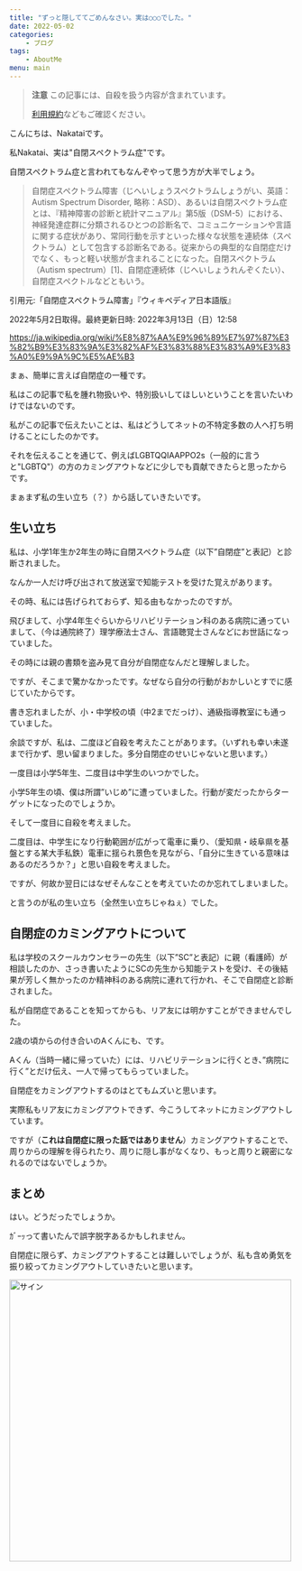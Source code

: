 ```yaml
---
title: "ずっと隠しててごめんなさい。実は○○○でした。"
date: 2022-05-02
categories:
    - ブログ
tags:
    - AboutMe
menu: main
---
```


>**注意**
>この記事には、自殺を扱う内容が含まれています。
>
>[利用規約](https://nakatai.ga/policy/tos/)などもご確認ください。

こんにちは、Nakataiです。

私Nakatai、実は"自閉スペクトラム症"です。

自閉スペクトラム症と言われてもなんぞやって思う方が大半でしょう。

>自閉症スペクトラム障害（じへいしょうスペクトラムしょうがい、英語：Autism Spectrum Disorder, 略称：ASD）、あるいは自閉スペクトラム症とは、『精神障害の診断と統計マニュアル』第5版（DSM-5）における、神経発達症群に分類されるひとつの診断名で、コミュニケーションや言語に関する症状があり、常同行動を示すといった様々な状態を連続体（スペクトラム）として包含する診断名である。従来からの典型的な自閉症だけでなく、もっと軽い状態が含まれることになった。自閉スペクトラム（Autism spectrum）[1]、自閉症連続体（じへいしょうれんぞくたい）、自閉症スペクトルなどともいう。

引用元:「自閉症スペクトラム障害」『ウィキペディア日本語版』

2022年5月2日取得。最終更新日時: 2022年3月13日（日）12:58

<https://ja.wikipedia.org/wiki/%E8%87%AA%E9%96%89%E7%97%87%E3%82%B9%E3%83%9A%E3%82%AF%E3%83%88%E3%83%A9%E3%83%A0%E9%9A%9C%E5%AE%B3>

まぁ、簡単に言えば自閉症の一種です。

私はこの記事で私を腫れ物扱いや、特別扱いしてほしいということを言いたいわけではないのです。

私がこの記事で伝えたいことは、私はどうしてネットの不特定多数の人へ打ち明けることにしたのかです。

それを伝えることを通じて、例えばLGBTQQIAAPPO2s（一般的に言うと"LGBTQ"）の方のカミングアウトなどに少しでも貢献できたらと思ったからです。

まぁまず私の生い立ち（？）から話していきたいです。

## 生い立ち

私は、小学1年生か2年生の時に自閉スペクトラム症（以下”自閉症”と表記）と診断されました。

なんか一人だけ呼び出されて放送室で知能テストを受けた覚えがあります。

その時、私には告げられておらず、知る由もなかったのですが。

飛びまして、小学4年生ぐらいからリハビリテーション科のある病院に通っていまして、（今は通院終了）理学療法士さん、言語聴覚士さんなどにお世話になっていました。

その時には親の書類を盗み見て自分が自閉症なんだと理解しました。

ですが、そこまで驚かなかったです。なぜなら自分の行動がおかしいとすでに感じていたからです。

書き忘れましたが、小・中学校の頃（中2までだっけ）、通級指導教室にも通っていました。

余談ですが、私は、二度ほど自殺を考えたことがあります。（いずれも幸い未遂まで行かず、思い留まりました。多分自閉症のせいじゃないと思います。）

一度目は小学5年生、二度目は中学生のいつかでした。

小学5年生の頃、僕は所謂”いじめ”に遭っていました。行動が変だったからターゲットになったのでしょうか。

そして一度目に自殺を考えました。

二度目は、中学生になり行動範囲が広がって電車に乗り、（愛知県・岐阜県を基盤とする某大手私鉄）電車に揺られ景色を見ながら、「自分に生きている意味はあるのだろうか？」と思い自殺を考えました。

ですが、何故か翌日にはなぜそんなことを考えていたのか忘れてしまいました。

と言うのが私の生い立ち（全然生い立ちじゃねぇ）でした。

## 自閉症のカミングアウトについて

私は学校のスクールカウンセラーの先生（以下”SC”と表記）に親（看護師）が相談したのか、さっき書いたようにSCの先生から知能テストを受け、その後結果が芳しく無かったのか精神科のある病院に連れて行かれ、そこで自閉症と診断されました。

私が自閉症であることを知ってからも、リア友には明かすことができませんでした。

2歳の頃からの付き合いのAくんにも、です。

Aくん（当時一緒に帰っていた）には、リハビリテーションに行くとき、”病院に行く”とだけ伝え、一人で帰ってもらっていました。

自閉症をカミングアウトするのはとてもムズいと思います。

実際私もリア友にカミングアウトできず、今こうしてネットにカミングアウトしています。

ですが（**これは自閉症に限った話ではありません**）カミングアウトすることで、周りからの理解を得られたり、周りに隠し事がなくなり、もっと周りと親密になれるのではないでしょうか。

## まとめ

はい。どうだったでしょうか。

ｶﾞｰｯって書いたんで誤字脱字あるかもしれません。

自閉症に限らず、カミングアウトすることは難しいでしょうが、私も含め勇気を振り絞ってカミングアウトしていきたいと思います。

<img src="https://cdn.nakatai.ga/img/sign.webp" width="500" alt="サイン">

<Disqus>
